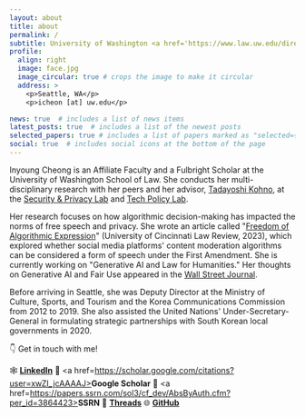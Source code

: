 ```yaml
---
layout: about
title: about
permalink: /
subtitle: University of Washington <a href='https://www.law.uw.edu/directory/affiliate-faculty/cheong-inyoung'>School of Law</a>. <a href='https://seclab.cs.washington.edu/people/'>Security & Privacy Lab</a>. <a href='https://techpolicylab.uw.edu/about/#our-people'>Tech Policy Lab</a>.
profile:
  align: right
  image: face.jpg
  image_circular: true # crops the image to make it circular
  address: >
    <p>Seattle, WA</p>
    <p>icheon [at] uw.edu</p>

news: true  # includes a list of news items
latest_posts: true  # includes a list of the newest posts
selected_papers: true # includes a list of papers marked as "selected={true}"
social: true  # includes social icons at the bottom of the page
---
```



Inyoung Cheong is an Affiliate Faculty and a Fulbright Scholar at the University of Washington School of Law. She conducts her multi-disciplinary research with her peers and her advisor, [Tadayoshi Kohno](https://homes.cs.washington.edu/~yoshi/), at the [Security & Privacy Lab](https://seclab.cs.washington.edu/people/) and [Tech Policy Lab](https://techpolicylab.uw.edu/about/#our-people).

Her research focuses on how algorithmic decision-making has impacted the norms of free speech and privacy. She wrote an article called "[Freedom of Algorithmic Expression](https://scholarship.law.uc.edu/uclr/vol91/iss3/2/)" (University of Cincinnati Law Review, 2023), which explored whether social media platforms' content moderation algorithms can be considered a form of speech under the First Amendment. She is currently working on "Generative AI and Law for Humanities." Her thoughts on Generative AI and Fair Use appeared in the [Wall Street Journal](https://www.wsj.com/amp/articles/ai-chatgpt-dall-e-microsoft-rutkowski-github-artificial-intelligence-11675466857?mod=latest_headlines).

Before arriving in Seattle, she was Deputy Director at the Ministry of Culture, Sports, and Tourism and the Korea Communications Commission from 2012 to 2019. She also assisted the United Nations' Under-Secretary-General in formulating strategic partnerships with South Korean local governments in 2020.

👇 Get in touch with me! 

🕸️ <a href=https://www.linkedin.com/in/inyoungcheong><strong>LinkedIn</strong></a>   🥽 <a href=https://scholar.google.com/citations?user=xwZI_jcAAAAJ><strong>Google Scholar</strong></a>   📖 <a href=https://papers.ssrn.com/sol3/cf_dev/AbsByAuth.cfm?per_id=3864423><strong>SSRN</strong></a>   🧵 <a href=https://www.threads.net/@inyoungcheong><strong>Threads</strong></a>   🌐 <a href=https://github.com/inyoungcheong><strong>GitHub</strong></a>




